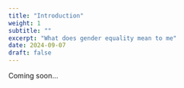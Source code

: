```yaml
---
title: "Introduction"
weight: 1
subtitle: ""
excerpt: "What does gender equality mean to me"
date: 2024-09-07
draft: false
---
```



Coming soon...
